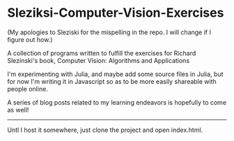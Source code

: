 Sleziksi-Computer-Vision-Exercises
===================================

 (My apologies to Sleziski for the mispelling in the repo. I will change if I figure out how.)

A collection of programs written to fulfill the exercises for Richard Slezinski's book, Computer Vision: Algorithms and Applications

I'm experimenting with Julia, and maybe add some source files in Julia, but for now I'm writing it in Javascript so as to be more easily shareable with people online.

A series of blog posts related to my learning endeavors is hopefully to come as well!


----

Untl I host it somewhere, just clone the project and open index.html.
